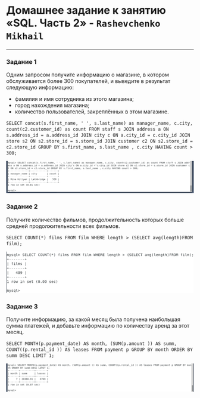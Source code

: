 # Домашнее задание к занятию «SQL. Часть 2» - `Rashevchenko Mikhail`

---
### Задание 1
Одним запросом получите информацию о магазине, в котором обслуживается более 300 покупателей, и выведите в результат следующую информацию: 
- фамилия и имя сотрудника из этого магазина;
- город нахождения магазина;
- количество пользователей, закреплённых в этом магазине.
  
```
SELECT concat(s.first_name, ' ', s.last_name) as manager_name, c.city, count(c2.customer_id) as count FROM staff s JOIN address a ON s.address_id = a.address_id JOIN city c ON a.city_id = c.city_id JOIN store s2 ON s2.store_id = s.store_id JOIN customer c2 ON s2.store_id = c2.store_id GROUP BY s.first_name, s.last_name , c.city HAVING count > 300;
```
![](https://github.com/mrashevchenko/gitlab-hw/blob/hw12-04/img/hw120401.PNG?raw=true)

### Задание 2
Получите количество фильмов, продолжительность которых больше средней продолжительности всех фильмов.

```
SELECT COUNT(*) films FROM film WHERE length > (SELECT avg(length)FROM film);
```
![](https://github.com/mrashevchenko/gitlab-hw/blob/hw12-04/img/hw120402.PNG?raw=true)

### Задание 3
Получите информацию, за какой месяц была получена наибольшая сумма платежей, и добавьте информацию по количеству аренд за этот месяц.
```
SELECT MONTH(p.payment_date) AS month, (SUM(p.amount )) AS summ, COUNT((p.rental_id )) AS leases FROM payment p GROUP BY month ORDER BY summ DESC LIMIT 1;
```
![](https://github.com/mrashevchenko/gitlab-hw/blob/hw12-04/img/hw120403.PNG?raw=true)

